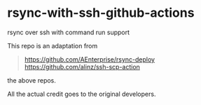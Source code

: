 # rsync-with-ssh-github-actions
rsync over ssh with command run support

This repo is an adaptation from
> https://github.com/AEnterprise/rsync-deploy  
> https://github.com/alinz/ssh-scp-action  

the above repos.

All the actual credit goes to the original developers.